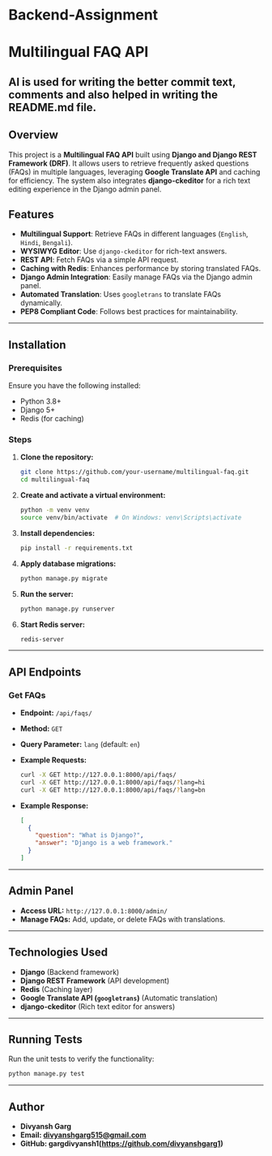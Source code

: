 ﻿# Backend-Assignment

# Multilingual FAQ API
## AI is used for writing the better commit text, comments and also helped in writing the README.md file.

## Overview
This project is a **Multilingual FAQ API** built using **Django and Django REST Framework (DRF)**. It allows users to retrieve frequently asked questions (FAQs) in multiple languages, leveraging **Google Translate API** and caching for efficiency. The system also integrates **django-ckeditor** for a rich text editing experience in the Django admin panel.

## Features
- **Multilingual Support**: Retrieve FAQs in different languages (`English`, `Hindi`, `Bengali`).
- **WYSIWYG Editor**: Use `django-ckeditor` for rich-text answers.
- **REST API**: Fetch FAQs via a simple API request.
- **Caching with Redis**: Enhances performance by storing translated FAQs.
- **Django Admin Integration**: Easily manage FAQs via the Django admin panel.
- **Automated Translation**: Uses `googletrans` to translate FAQs dynamically.
- **PEP8 Compliant Code**: Follows best practices for maintainability.

---

## Installation
### Prerequisites
Ensure you have the following installed:
- Python 3.8+
- Django 5+
- Redis (for caching)

### Steps
1. **Clone the repository:**
   ```bash
   git clone https://github.com/your-username/multilingual-faq.git
   cd multilingual-faq
   ```

2. **Create and activate a virtual environment:**
   ```bash
   python -m venv venv
   source venv/bin/activate  # On Windows: venv\Scripts\activate
   ```

3. **Install dependencies:**
   ```bash
   pip install -r requirements.txt
   ```

4. **Apply database migrations:**
   ```bash
   python manage.py migrate
   ```

5. **Run the server:**
   ```bash
   python manage.py runserver
   ```

6. **Start Redis server:**
   ```bash
   redis-server
   ```

---

## API Endpoints
### Get FAQs
- **Endpoint:** `/api/faqs/`
- **Method:** `GET`
- **Query Parameter:** `lang` (default: `en`)
- **Example Requests:**
  ```bash
  curl -X GET http://127.0.0.1:8000/api/faqs/
  curl -X GET http://127.0.0.1:8000/api/faqs/?lang=hi
  curl -X GET http://127.0.0.1:8000/api/faqs/?lang=bn
  ```

- **Example Response:**
  ```json
  [
    {
      "question": "What is Django?",
      "answer": "Django is a web framework."
    }
  ]
  ```

---

## Admin Panel
- **Access URL:** `http://127.0.0.1:8000/admin/`
- **Manage FAQs:** Add, update, or delete FAQs with translations.

---

## Technologies Used
- **Django** (Backend framework)
- **Django REST Framework** (API development)
- **Redis** (Caching layer)
- **Google Translate API (`googletrans`)** (Automatic translation)
- **django-ckeditor** (Rich text editor for answers)

---

## Running Tests
Run the unit tests to verify the functionality:
```bash
python manage.py test
```

---

## Author
- **Divyansh Garg**
- **Email: divyanshgarg515@gmail.com**
- **GitHub: gargdivyansh1(https://github.com/divyanshgarg1)**
